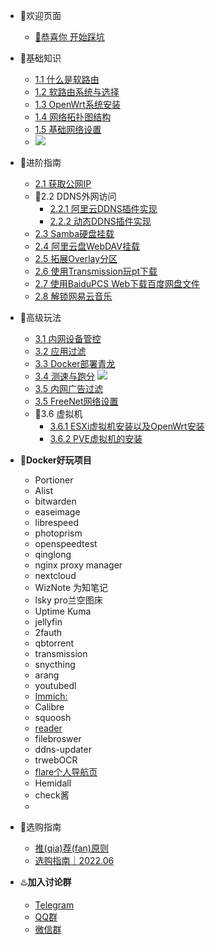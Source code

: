 - 🤖欢迎页面

  - [🤖恭喜你 开始踩坑](/README.md)
- 🗽基础知识
  - [1.1 什么是软路由](/baseKnowledge/Definition.md)
  - [1.2 软路由系统与选择](/baseKnowledge/RouterOS_choose.md)
  - [1.3 OpenWrt系统安装](/baseKnowledge/OpenWrt_Installation.md)
  - [1.4 网络拓扑图结构](/baseKnowledge/Net_map.md)
  - [1.5 基础网络设置](/baseKnowledge/Network_settings.md)
  - [![](https://img.shields.io/badge/%E5%9B%BA%E4%BB%B6-%E6%8E%A8%E8%8D%90-orange)](/baseKnowledge/Router_OS.md)
- 🗼进阶指南

  - [2.1 获取公网IP](/intermediate/GetPublicIP4.md)
  - 🚥2.2 DDNS外网访问
    - [2.2.1 阿里云DDNS插件实现](/intermediate/DDNS实现外网访问.md)
    - [2.2.2 动态DDNS插件实现](/intermediate/DDNS实现外网访问方法2.md)
  - [2.3 Samba硬盘挂载](/intermediate/Samba硬盘挂载.md)
  - [2.4 阿里云盘WebDAV挂载](/intermediate/阿里云盘WebDAV挂载.md)
  - [2.5 拓展Overlay分区](/intermediate/拓展Overlay分区.md)
  - [2.6 使用Transmission玩pt下载](/intermediate/使用Transmission玩转pt下载.md)
  - [2.7 使用BaiduPCS Web下载百度网盘文件](/intermediate/使用BaiduPCS.md)
  - [2.8 解锁网易云音乐](/intermediate/解锁网易云音乐.md)
- 🧱高级玩法
  - [3.1 内网设备管控](/advanced/内网设备管控.md)
  - [3.2 应用过滤](/advanced/应用过滤.md)
  - [3.3 Docker部署青龙](/advanced/Docker部署青龙.md)
  - [3.4 测速与跑分](/advanced/测速与跑分.md)
    [![](https://img.shields.io/badge/%E5%8A%A0%E8%A7%A3%E5%AF%86%E8%B7%91%E5%88%86-%E6%95%B0%E6%8D%AE%E5%BA%93-blue)](/高级玩法/测速与跑分datasheet.md)
  - [3.5 内网广告过滤](/advanced/内网广告过滤.md)
  - [3.5 FreeNet网络设置](/advanced/FreeNet网络设置.md)
  - 🚋3.6 虚拟机
    - [3.6.1 ESXi虚拟机安装以及OpenWrt安装](/advanced/ESXI虚拟机的安装｜在ESXi中安装OpenWrt.md)
    - [3.6.2 PVE虚拟机的安装](/advanced/PVE安装教程.md)
- 🕍**Docker好玩项目**
  
  
  - Portioner
  - Alist 
  - bitwarden
  - easeimage
  - librespeed
  - photoprism
  - openspeedtest
  - qinglong
  - nginx proxy manager
  - nextcloud
  - WizNote 为知笔记
  - lsky pro兰空图床
  - Uptime Kuma
  - jellyfin
  - 2fauth
  - qbtorrent
  - transmission
  - snycthing
  - arang
  - youtubedl
  - [Immich:](https://github.com/immich-app/immich)
  - Calibre
  - squoosh
  - [reader](https://github.com/hectorqin/reader)
  - filebroswer
  - ddns-updater
  - trwebOCR
  - [flare个人导航页](https://github.com/soulteary/docker-flare)
  - Hemidall
  - check酱
  - 
- 🕋选购指南
  - [推(qia)荐(fan)原则](/recommendation/推(qia)荐(fan)原则.md)
  - [选购指南｜2022.06](/recommendation/2022.06推荐.md)


- ♨️**加入讨论群**
  - [Telegram](/group/telegram.md)
  - [QQ群](/group/qq.md)
  - [微信群](/group/wechat.md)

